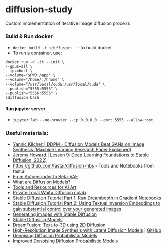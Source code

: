 # diffusion-study
Custom implementation of iterative image diffusion process

### Build & Run docker

- `docker build -t sdiffusion .` - to build docker
- To run a container, use:
```
docker run -d -it --init \
--gpus=all \
--ipc=host \
--volume="$PWD:/app" \
--volume="/home/:/hhome" \
--volume="/usr/local/cuda:/usr/local/cuda" \
--publish="5555:5555" \
--publish="5556:5556" \
sdiffusion bash
```

#### Run jupyter server

- `jupyter lab --no-browser --ip 0.0.0.0 --port 5555 --allow-root`

### Useful materials:

- [Yannic Kilcher | DDPM - Diffusion Models Beat GANs on Image Synthesis (Machine Learning Research Paper Explained)](https://youtu.be/W-O7AZNzbzQ)
- [Jeremy Howard | Lesson 9: Deep Learning Foundations to Stable Diffusion, 2022)](https://youtu.be/_7rMfsA24Ls)
- https://github.com/fastai/diffusion-nbs - Tools and Notebooks from fast.ai
- [From Autoencoder to Beta-VAE](https://lilianweng.github.io/posts/2018-08-12-vae/)
- [What are Diffusion Models?](https://lilianweng.github.io/posts/2021-07-11-diffusion-models/)
- [Tools and Resources for AI Art](https://pharmapsychotic.com/tools.html)
- [Private Local Waifu Diffusion colab](https://rentry.org/nocrypt)
- [Stable Diffusion Tutorial Part 1: Run Dreambooth in Gradient Notebooks](https://blog.paperspace.com/dreambooth-stable-diffusion-tutorial-1/)
- [Stable Diffusion Tutorial Part 2: Using Textual Inversion Embeddings to gain substantial control over your generated images](https://blog.paperspace.com/dreambooth-stable-diffusion-tutorial-part-2-textual-inversion/)
- [Generating images with Stable Diffusion](https://blog.paperspace.com/generating-images-with-stable-diffusion/)
- [Stable Diffusion Models](https://rentry.org/sdmodels#stable-diffusion-models)
- [DreamFusion: Text-to-3D using 2D Diffusion](https://dreamfusion3d.github.io/)
- [High-Resolution Image Synthesis with Latent Diffusion Models](https://arxiv.org/abs/2112.10752) | [GitHub](https://github.com/CompVis/latent-diffusion)
- [Denoising Diffusion Probabilistic Models](https://arxiv.org/abs/2006.11239)
- [Improved Denoising Diffusion Probabilistic Models](https://arxiv.org/abs/2102.09672)
